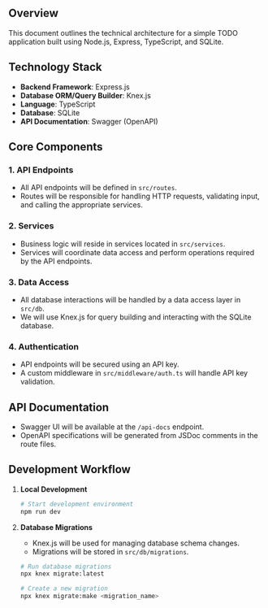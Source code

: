 ## Overview

This document outlines the technical architecture for a simple TODO application built using Node.js, Express, TypeScript, and SQLite.

## Technology Stack

- **Backend Framework**: Express.js
- **Database ORM/Query Builder**: Knex.js
- **Language**: TypeScript
- **Database**: SQLite
- **API Documentation**: Swagger (OpenAPI)

## Core Components

### 1. API Endpoints

- All API endpoints will be defined in `src/routes`.
- Routes will be responsible for handling HTTP requests, validating input, and calling the appropriate services.

### 2. Services

- Business logic will reside in services located in `src/services`.
- Services will coordinate data access and perform operations required by the API endpoints.

### 3. Data Access

- All database interactions will be handled by a data access layer in `src/db`.
- We will use Knex.js for query building and interacting with the SQLite database.

### 4. Authentication

- API endpoints will be secured using an API key.
- A custom middleware in `src/middleware/auth.ts` will handle API key validation.

## API Documentation

- Swagger UI will be available at the `/api-docs` endpoint.
- OpenAPI specifications will be generated from JSDoc comments in the route files.

## Development Workflow

1.  **Local Development**

    ```bash
    # Start development environment
    npm run dev
    ```

2.  **Database Migrations**

    - Knex.js will be used for managing database schema changes.
    - Migrations will be stored in `src/db/migrations`.

    ```bash
    # Run database migrations
    npx knex migrate:latest

    # Create a new migration
    npx knex migrate:make <migration_name>
    ``` 